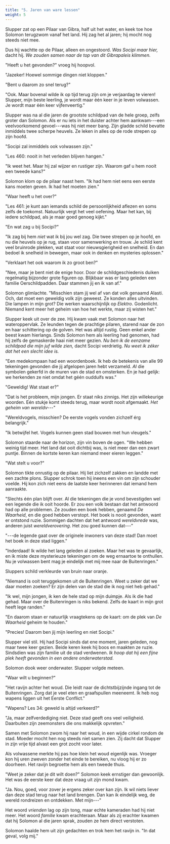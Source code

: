 ```yaml
---
title: "5. Jaren van ware lessen"
weight: 5
---
```


Slupper zat op een Pilaar van Gibra, half uit het water, en keek toe hoe Solomon terugzwom vanaf het land. Hij zag het al jaren; hij mocht nog steeds niet mee. 

Dus hij wachtte op de Pilaar, alleen en ongestoord. _Was Socipi maar hier,_ dacht hij. _We zouden samen naar de top van dit Gibrapaleis klimmen._

"Heeft u het gevonden?" vroeg hij hoopvol.

"Jazeker! Hoewel sommige dingen niet kloppen."

"Bent u daarom zo snel terug?"

"Ook. Maar bovenal wilde ik op tijd terug zijn om je verjaardag te vieren! Slupper, mijn beste leerling, je wordt maar één keer in je leven volwassen. Je wordt maar één keer vijfenveertig."

Slupper was na al die jaren de grootste schildpad van de hele groep, zelfs groter dan Solomon. Als er nu iets in het duister achter hem aankwam---een veelvoorkomend gevoel---was hij niet meer bang. Zijn gladde schild bevatte inmiddels twee scherpe heuvels. Ze leken in alles op de rode strepen op zijn hoofd.

"Socipi zal inmiddels ook volwassen zijn."

"Les 460: nooit in het verleden blijven hangen."

"Ik weet het. Maar hij zal wijzer en rustiger zijn. Waarom gaf u hem nooit een tweede kans?"

Solomon klom op de pilaar naast hem. "Ik had hem niet eens een eerste kans moeten geven. Ik had het moeten zien."

"Waar heeft u het over?"

"Les 461: je kunt aan iemands schild de persoonlijkheid aflezen en soms zelfs de toekomst. Natuurlijk vergt het veel oefening. Maar het kan, bij iedere schildpad, als je maar goed genoeg kijkt."

"En wat zag u bij Socipi?"

"Ik zag bij hem _niet_ wat ik bij jou wel zag. Die twee strepen op je hoofd, en nu die heuvels op je rug, staan voor samenwerking en trouw. Je schild kent veel bruinrode plekken, wat staat voor nieuwsgierigheid en
snelheid. En dan bedoel ik snelheid in bewegen, maar ook in denken en mysteries oplossen."

"Verklaart het ook waarom ik zo groot ben?"

"Nee, maar je bent niet de enige hoor. Door de schildgeschiedenis duiken regelmatig bijzonder grote figuren op. Blijkbaar was er lang geleden een familie Oerschildpadden. Daar stammen jij en ik van af."

Solomon glimlachte. "Misschien stam jij wel af van dat volk genaamd Alasti. Och, dat moet een geweldig volk zijn geweest. Ze konden alles uitvinden. Die lampen in mijn grot? Die werken waarschijnlijk op _Elektro_. Godenlicht. Niemand kent meer het geheim van hoe het werkte, maar zij wisten het."

Slupper keek uit over de zee. Hij kwam vaak met Solomon naar het wateroppervlak. Ze leunden tegen de prachtige pilaren, starend naar de zon en haar schittering op de golven. Het was altijd rustig. Geen enkel ander beest kwam hierlangs. Sinds Solomon hem als leerling had genomen, had hij zelfs de gemaskerde haai niet meer gezien. _Nu ben ik de eenzame schildpad die mijn juf wilde zien,_ dacht Socipi verdrietig. _Nu weet ik zéker dat het een slecht idee is._

"Een medekompaan had een woordenboek. Ik heb de betekenis van alle 99 tekeningen gevonden die jij afgelopen jaren hebt verzameld. _Al_ die symbolen gekerfd in de muren van de stad en omsterken. En je had gelijk: we herkenden ze niet omdat het géén oudduifs was."

"Geweldig! Wat staat er?"

"Dat is het probleem, mijn jongen. Er staat niks zinnigs. Het zijn willekeurige woorden. Eén stukje komt steeds terug, maar wordt nooit afgemaakt. *Het geheim van wereldv---*"

"Wereldvogels, misschien? De eerste vogels vonden zichzelf érg belangrijk."

"Ik betwijfel het. Vogels kunnen geen stad bouwen met hun vleugels."

Solomon staarde naar de horizon, zijn vin boven de ogen. "We hebben weinig tijd meer. Het land dat ooit dichtbij was, is niet meer dan een zwart puntje. Binnen de kortste keren kan niemand meer eieren leggen."

"Wat stelt u voor?"

Solomon tikte onrustig op de pilaar. Hij liet zichzelf zakken en landde met een zachte plons. Slupper schrok toen hij ineens een vin om zijn schouder voelde. Hij kon zich niet eens de laatste keer herinneren dat iemand hem aanraakte.

"Slechts één plan blijft over. Al die tekeningen die je vond bevestigden wel een legende die ik ooit hoorde. Er zou een volk bestaan dat het antwoord had op alle problemen. Ze zouden een boek hebben, genaamd *De Waarheid*, en die goed hebben verstopt. Het boek is nooit gevonden, want er ontstond ruzie. Sommigen dachten dat het antwoord *wereldvrede* was, anderen juist *wereldverovering*. Het zou goed kunnen dat---"

"---de legende gaat over de originele inwoners van deze stad! Dan moet het boek in deze stad liggen."

"Inderdaad! Ik wilde het lang geleden al zoeken. Maar het was te gevaarlijk, en ik miste deze mysterieuze tekeningen om de weg ernaartoe te onthullen. Nu je volwassen bent mag je eindelijk met mij mee naar de Buitenringen."

Sluppers schild verkleurde van bruin naar oranje. 

"Niemand is ooit teruggekomen uit de Buitenringen. Weet u zeker dat we daar moeten zoeken? Er zijn delen van de stad die ik nog niet heb gehad."

"Ik wel, mijn jongen, ik ken de hele stad op mijn duimpje. Als ik die had gehad. Maar over de Buitenringen is niks bekend. Zelfs de kaart in mijn grot heeft lege randen."

"En daarom staan er natuurlijk vraagtekens op de kaart: om de plek van *De Waarheid* geheim te houden."

"Precies! Daarom ben jij mijn leerling en niet Socipi."

Slupper viel stil. Hij had Socipi sinds dat ene moment, jaren geleden, nog maar twee keer gezien. Beide keren keek hij boos en maakten ze ruzie. Sindsdien was zijn familie uit de stad verdwenen. _Ik hoop dat hij een fijne plek heeft gevonden in een andere onderwaterstad._

Solomon dook weer onderwater. Slupper volgde meteen. 

"Waar wilt u beginnen?"

"Het ravijn achter het woud. Die leidt naar de dichtstbijzijnde ingang tot de Buitenringen. Zorg dat je veel eten en graafspullen meeneemt. Ik heb nog wapens liggen uit het Eerste Conflict."

"Wapens? Les 34: geweld is altijd verkeerd?"

"Ja, maar zelfverdediging niet. Deze stad geeft ons veel veiligheid. Daarbuiten zijn zeemonsters die ons makkelijk opvreten."

Samen met Solomon zwom hij naar het woud, in een wijde cirkel rondom de stad. Moeder mocht hen nog steeds niet samen zien. Zij dacht dat Slupper in zijn vrije tijd alvast een grot zocht voor later.

Als volwassene merkte hij pas hoe klein het woud eigenlijk was. Vroeger kon hij uren zweven zonder het einde te bereiken, nu vloog hij er zo doorheen. Het ravijn begroette hem als een tweede thuis.

"Weet je zeker dat je dit wilt doen?" Solomon keek ernstiger dan gewoonlijk. Het was de eerste keer dat deze vraag uit zijn mond kwam.

"Ja. Nou, goed, voor zover je ergens zeker over kan zijn. Ik wil niets liever dan deze stad terug naar het land brengen. Dan kan ik eindelijk weg, de wereld rondreizen en ontdekken. Met mijn---"

Het woord _vrienden_ lag op zijn tong, maar echte kameraden had hij niet meer. Het woord _familie_ kwam erachteraan. Maar als zij erachter kwamen dat hij Solomon al die jaren sprak, zouden ze hem direct verstoten.

Solomon haalde hem uit zijn gedachten en trok hem het ravijn in. "In dat geval, volg mij."